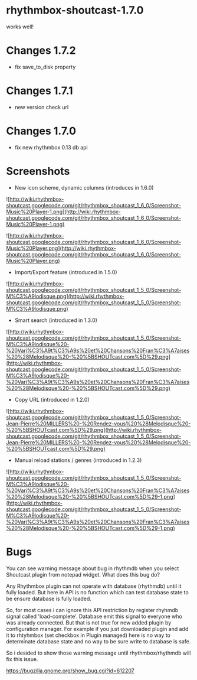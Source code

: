 # rhythmbox-shoutcast-1.7.0 #

works well!

# Changes 1.7.2 #
  * fix save\_to\_disk property

# Changes 1.7.1 #
  * new version check url

# Changes 1.7.0 #
  * fix new rhythmbox 0.13 db api

# Screenshots #

  * New icon scheme, dynamic columns (introduces in 1.6.0)

![http://wiki.rhythmbox-shoutcast.googlecode.com/git/rhythmbox_shoutcast_1_6_0/Screenshot-Music%20Player-1.png](http://wiki.rhythmbox-shoutcast.googlecode.com/git/rhythmbox_shoutcast_1_6_0/Screenshot-Music%20Player-1.png)

![http://wiki.rhythmbox-shoutcast.googlecode.com/git/rhythmbox_shoutcast_1_6_0/Screenshot-Music%20Player.png](http://wiki.rhythmbox-shoutcast.googlecode.com/git/rhythmbox_shoutcast_1_6_0/Screenshot-Music%20Player.png)

  * Import/Export feature (introduced in 1.5.0)

![http://wiki.rhythmbox-shoutcast.googlecode.com/git/rhythmbox_shoutcast_1_5_0/Screenshot-M%C3%A9lodisque.png](http://wiki.rhythmbox-shoutcast.googlecode.com/git/rhythmbox_shoutcast_1_5_0/Screenshot-M%C3%A9lodisque.png)

  * Smart search (introduced in 1.3.0)

![http://wiki.rhythmbox-shoutcast.googlecode.com/git/rhythmbox_shoutcast_1_5_0/Screenshot-M%C3%A9lodisque%20-%20Vari%C3%A9t%C3%A9s%20et%20Chansons%20Fran%C3%A7aises%20%28Melodisque%20-%20%5BSHOUTcast.com%5D%29.png](http://wiki.rhythmbox-shoutcast.googlecode.com/git/rhythmbox_shoutcast_1_5_0/Screenshot-M%C3%A9lodisque%20-%20Vari%C3%A9t%C3%A9s%20et%20Chansons%20Fran%C3%A7aises%20%28Melodisque%20-%20%5BSHOUTcast.com%5D%29.png)

  * Copy URL (introduced in 1.2.0)

![http://wiki.rhythmbox-shoutcast.googlecode.com/git/rhythmbox_shoutcast_1_5_0/Screenshot-Jean-Pierre%20MILLERS%20-%20Rendez-vous%20%28Melodisque%20-%20%5BSHOUTcast.com%5D%29.png](http://wiki.rhythmbox-shoutcast.googlecode.com/git/rhythmbox_shoutcast_1_5_0/Screenshot-Jean-Pierre%20MILLERS%20-%20Rendez-vous%20%28Melodisque%20-%20%5BSHOUTcast.com%5D%29.png)

  * Manual reload stations / genres (introduced in 1.2.3)

![http://wiki.rhythmbox-shoutcast.googlecode.com/git/rhythmbox_shoutcast_1_5_0/Screenshot-M%C3%A9lodisque%20-%20Vari%C3%A9t%C3%A9s%20et%20Chansons%20Fran%C3%A7aises%20%28Melodisque%20-%20%5BSHOUTcast.com%5D%29-1.png](http://wiki.rhythmbox-shoutcast.googlecode.com/git/rhythmbox_shoutcast_1_5_0/Screenshot-M%C3%A9lodisque%20-%20Vari%C3%A9t%C3%A9s%20et%20Chansons%20Fran%C3%A7aises%20%28Melodisque%20-%20%5BSHOUTcast.com%5D%29-1.png)


# Bugs #

You can see warning message about bug in rhythmdb when you select Shoutcast plugin from notepad widget. What does this bug do?

Any Rhythmbox plugin can not operate with database (rhythmdb) until it fully loaded. But here in API is no function which can test database state to be ensure database is fully loaded.

So, for most cases i can ignore this API restriction by register rhyhmdb signal called 'load-complete'. Database emit this signal to everyone who was already connected. But that is not true for new added plugin by configuration manager. For example if you just downloaded plugin and add it to rhtyhmbox (set checkbox in Plugin managed) here is no way to determinate database state and no way to be sure write to database is safe.

So i desided to show those warning message until rhythmbox/rhythmdb will fix this issue.

https://bugzilla.gnome.org/show_bug.cgi?id=612207